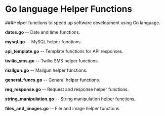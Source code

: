 # Go language Helper Functions
###Helper functions to speed up software development using Go language.

**dates.go** -- Date and time functions.

**mysql.go** -- MySQL helper functions.

**api_template.go** -- Template functions for API responses.

**twilio_sms.go** -- Twilio SMS helper functions.

**mailgun.go** -- Mailgun helper functions.

**general_funcs.go** -- General helper functions.

**req_response.go** -- Request and response helper functions.

**string_manipulation.go** -- String manipulation helper functions.

**files_and_images.go** -- File and image helper functions.
